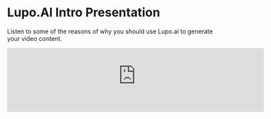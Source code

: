 # Lupo.AI Intro Presentation

Listen to some of the reasons of why you should use Lupo.ai to generate your video content.

<iframe width="600" 
src="https://lupostorageaccount.blob.core.windows.net/demo-videos/lupo/lupo_ai_demo_lupo_demo_presentation.mp4" 
frameborder="0" 
allow="accelerometer; autoplay; encrypted-media; gyroscope; picture-in-picture" 
allowfullscreen></iframe>
